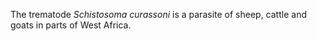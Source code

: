 [//]: # (Created by ./bin/manage_files.pl from ./species/Schistosoma_curassoni/Schistosoma_curassoni.about.html on Thu Jun 11 13:45:35 2020)
The trematode _Schistosoma curassoni_ is a parasite of sheep, cattle and goats in parts of West Africa.
